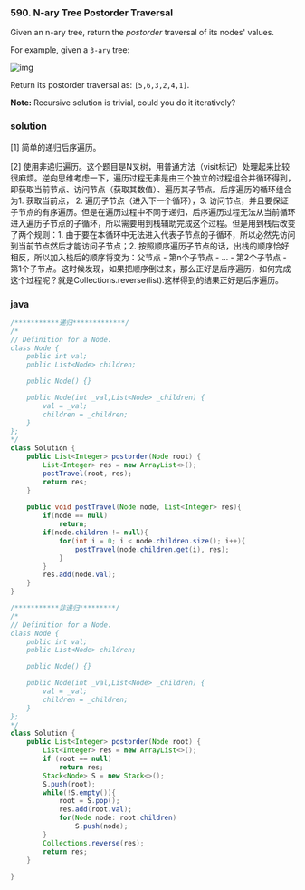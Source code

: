 ### 590. N-ary Tree Postorder Traversal

Given an n-ary tree, return the *postorder* traversal of its nodes' values.

 

For example, given a `3-ary` tree:

![img](https://leetcode.com/static/images/problemset/NaryTreeExample.png)

 

Return its postorder traversal as: `[5,6,3,2,4,1]`.

 

**Note:** Recursive solution is trivial, could you do it iteratively?

### solution

[1] 简单的递归后序遍历。

[2] 使用非递归遍历。这个题目是N叉树，用普通方法（visit标记）处理起来比较很麻烦。逆向思维考虑一下，遍历过程无非是由三个独立的过程组合并循环得到，即获取当前节点、访问节点（获取其数值）、遍历其子节点。后序遍历的循环组合为1. 获取当前点， 2. 遍历子节点（进入下一个循环），3. 访问节点，并且要保证子节点的有序遍历。但是在遍历过程中不同于递归，后序遍历过程无法从当前循环进入遍历子节点的子循环，所以需要用到栈辅助完成这个过程。但是用到栈后改变了两个规则：1. 由于要在本循环中无法进入代表子节点的子循环，所以必然先访问到当前节点然后才能访问子节点；2. 按照顺序遍历子节点的话，出栈的顺序恰好相反，所以加入栈后的顺序将变为：父节点 - 第n个子节点 - ... - 第2个子节点 - 第1个子节点。这时候发现，如果把顺序倒过来，那么正好是后序遍历，如何完成这个过程呢？就是Collections.reverse(list).这样得到的结果正好是后序遍历。

### java

```java
/***********递归*************/
/*
// Definition for a Node.
class Node {
    public int val;
    public List<Node> children;

    public Node() {}

    public Node(int _val,List<Node> _children) {
        val = _val;
        children = _children;
    }
};
*/
class Solution {
    public List<Integer> postorder(Node root) {
        List<Integer> res = new ArrayList<>();
        postTravel(root, res);
        return res;
    }
    
    public void postTravel(Node node, List<Integer> res){
        if(node == null)
            return;
        if(node.children != null){
            for(int i = 0; i < node.children.size(); i++){
                postTravel(node.children.get(i), res);
            }
        }
        res.add(node.val);
    }
}
```

```java
/***********非递归*********/
/*
// Definition for a Node.
class Node {
    public int val;
    public List<Node> children;

    public Node() {}

    public Node(int _val,List<Node> _children) {
        val = _val;
        children = _children;
    }
};
*/
class Solution {
    public List<Integer> postorder(Node root) {
        List<Integer> res = new ArrayList<>();
        if (root == null)
            return res;
        Stack<Node> S = new Stack<>();
        S.push(root);
        while(!S.empty()){
            root = S.pop();
            res.add(root.val);
            for(Node node: root.children)
                S.push(node);
        }
        Collections.reverse(res);
        return res;
    }
    
}
```



